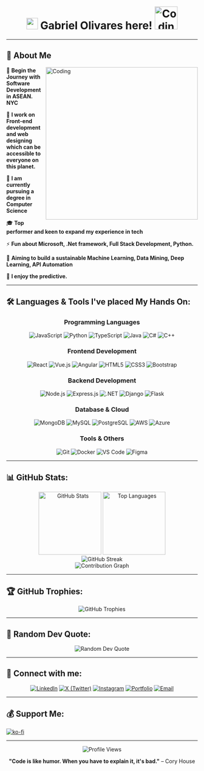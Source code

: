 <h1 align="center">
  <img src="https://media.giphy.com/media/hvRJCLFzcasrR4ia7z/giphy.gif" width="30px"/> 
  Gabriel Olivares here! 
  <img src="https://media.giphy.com/media/J2awouDsf23R2vo2p5/giphy.gif" width="60px" alt="Coding GIF"/>
</h1>

---

## 🚀 About Me

<img align="right" alt="Coding" width="400" src="https://cdn.dribbble.com/users/1162077/screenshots/3848914/programmer.gif">

🎯 **Begin the Journey with Software Development in ASEAN. NYC**

🌱 **I work on Front-end development and web designing which can be accessible to everyone on this planet.**

💼 **I am currently pursuing a degree in Computer Science**

🎓 **Top performer and keen to expand my experience in tech**

⚡ **Fun about Microsoft, .Net framework, Full Stack Development, Python.**

🌟 **Aiming to build a sustainable Machine Learning, Data Mining, Deep Learning, API Automation**

🎯 **I enjoy the predictive.**

---

## 🛠️ Languages & Tools I've placed My Hands On:

<div align="center">
  
### Programming Languages
![JavaScript](https://img.shields.io/badge/-JavaScript-F7DF1E?style=for-the-badge&logo=javascript&logoColor=black)
![Python](https://img.shields.io/badge/-Python-3776AB?style=for-the-badge&logo=python&logoColor=white)
![TypeScript](https://img.shields.io/badge/-TypeScript-3178C6?style=for-the-badge&logo=typescript&logoColor=white)
![Java](https://img.shields.io/badge/-Java-007396?style=for-the-badge&logo=java&logoColor=white)
![C#](https://img.shields.io/badge/-C%23-239120?style=for-the-badge&logo=c-sharp&logoColor=white)
![C++](https://img.shields.io/badge/-C++-00599C?style=for-the-badge&logo=c%2B%2B&logoColor=white)

### Frontend Development
![React](https://img.shields.io/badge/-React-61DAFB?style=for-the-badge&logo=react&logoColor=black)
![Vue.js](https://img.shields.io/badge/-Vue.js-4FC08D?style=for-the-badge&logo=vue.js&logoColor=white)
![Angular](https://img.shields.io/badge/-Angular-DD0031?style=for-the-badge&logo=angular&logoColor=white)
![HTML5](https://img.shields.io/badge/-HTML5-E34F26?style=for-the-badge&logo=html5&logoColor=white)
![CSS3](https://img.shields.io/badge/-CSS3-1572B6?style=for-the-badge&logo=css3&logoColor=white)
![Bootstrap](https://img.shields.io/badge/-Bootstrap-7952B3?style=for-the-badge&logo=bootstrap&logoColor=white)

### Backend Development
![Node.js](https://img.shields.io/badge/-Node.js-339933?style=for-the-badge&logo=node.js&logoColor=white)
![Express.js](https://img.shields.io/badge/-Express.js-000000?style=for-the-badge&logo=express&logoColor=white)
![.NET](https://img.shields.io/badge/-.NET-512BD4?style=for-the-badge&logo=.net&logoColor=white)
![Django](https://img.shields.io/badge/-Django-092E20?style=for-the-badge&logo=django&logoColor=white)
![Flask](https://img.shields.io/badge/-Flask-000000?style=for-the-badge&logo=flask&logoColor=white)

### Database & Cloud
![MongoDB](https://img.shields.io/badge/-MongoDB-47A248?style=for-the-badge&logo=mongodb&logoColor=white)
![MySQL](https://img.shields.io/badge/-MySQL-4479A1?style=for-the-badge&logo=mysql&logoColor=white)
![PostgreSQL](https://img.shields.io/badge/-PostgreSQL-336791?style=for-the-badge&logo=postgresql&logoColor=white)
![AWS](https://img.shields.io/badge/-AWS-232F3E?style=for-the-badge&logo=amazon-aws&logoColor=white)
![Azure](https://img.shields.io/badge/-Azure-0078D4?style=for-the-badge&logo=microsoft-azure&logoColor=white)

### Tools & Others
![Git](https://img.shields.io/badge/-Git-F05032?style=for-the-badge&logo=git&logoColor=white)
![Docker](https://img.shields.io/badge/-Docker-2496ED?style=for-the-badge&logo=docker&logoColor=white)
![VS Code](https://img.shields.io/badge/-VS%20Code-007ACC?style=for-the-badge&logo=visual-studio-code&logoColor=white)
![Figma](https://img.shields.io/badge/-Figma-F24E1E?style=for-the-badge&logo=figma&logoColor=white)

</div>

---

## 📊 GitHub Stats:

<div align="center">
  <img src="https://github-readme-stats.vercel.app/api?username=gabolvrss&show_icons=true&theme=radical&hide_border=true&count_private=true" alt="GitHub Stats" height="165">
  <img src="https://github-readme-stats.vercel.app/api/top-langs/?username=gabolvrss&layout=compact&theme=radical&hide_border=true" alt="Top Languages" height="165">
</div>

<div align="center">
  <img src="https://github-readme-streak-stats.herokuapp.com/?user=gabolvrss&theme=radical&hide_border=true" alt="GitHub Streak" />
</div>

<div align="center">
  <img src="https://github-readme-activity-graph.vercel.app/graph?username=gabolvrss&theme=react-dark&hide_border=true" alt="Contribution Graph" />
</div>

---

## 🏆 GitHub Trophies:

<div align="center">
  <img src="https://github-profile-trophy.vercel.app/?username=gabolvrss&theme=radical&no-frame=true&no-bg=false&margin-w=4" alt="GitHub Trophies" />
</div>

---

## 🎯 Random Dev Quote:

<div align="center">
  <img src="https://quotes-github-readme.vercel.app/api?type=horizontal&theme=radical" alt="Random Dev Quote" />
</div>

---

## 🤝 Connect with me:

<div align="center">
  
[![LinkedIn](https://img.shields.io/badge/-LinkedIn-0077B5?style=for-the-badge&logo=linkedin&logoColor=white)](https://linkedin.com/in/gabolvrss)
[![X (Twitter)](https://img.shields.io/badge/-X-000000?style=for-the-badge&logo=x&logoColor=white)](https://x.com/gabolvrss)
[![Instagram](https://img.shields.io/badge/-Instagram-E4405F?style=for-the-badge&logo=instagram&logoColor=white)](https://instagram.com/gabriel.olvrss)
[![Portfolio](https://img.shields.io/badge/-Portfolio-000000?style=for-the-badge&logo=react&logoColor=white)](https://gabolvrss.dev)
[![Email](https://img.shields.io/badge/-Email-D14836?style=for-the-badge&logo=gmail&logoColor=white)](mailto:gabriel@gabolvrss.dev)

</div>

---

## 💰 Support Me:

[![ko-fi](https://ko-fi.com/img/githubbutton_sm.svg)](https://ko-fi.com/Y8Y41GC51H)

---

<div align="center">
  <img src="https://komarev.com/ghpvc/?username=gabolvrss&label=Profile%20views&color=0e75b6&style=flat" alt="Profile Views" />
  
  **"Code is like humor. When you have to explain it, it's bad."** – Cory House
</div>
<!--
**gabolvrss/gabolvrss** is a ✨ _special_ ✨ repository because its `README.md` (this file) appears on your GitHub profile.

Here are some ideas to get you started:

- 🔭 I’m currently working on ...
- 🌱 I’m currently learning ...
- 👯 I’m looking to collaborate on ...
- 🤔 I’m looking for help with ...
- 💬 Ask me about ...
- 📫 How to reach me: ...
- 😄 Pronouns: ...
- ⚡ Fun fact: ...
-->
